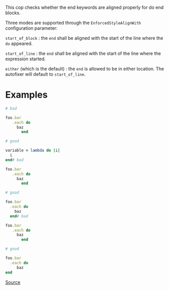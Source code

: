 
This cop checks whether the end keywords are aligned properly for do
end blocks.

Three modes are supported through the `EnforcedStyleAlignWith`
configuration parameter:

`start_of_block` : the `end` shall be aligned with the
start of the line where the `do` appeared.

`start_of_line` : the `end` shall be aligned with the
start of the line where the expression started.

`either` (which is the default) : the `end` is allowed to be in either
location. The autofixer will default to `start_of_line`.

# Examples

```ruby
# bad

foo.bar
   .each do
     baz
       end

# good

variable = lambda do |i|
  i
end# bad

foo.bar
   .each do
     baz
       end

# good

foo.bar
  .each do
    baz
  end# bad

foo.bar
   .each do
     baz
       end

# good

foo.bar
  .each do
     baz
end
```

[Source](http://www.rubydoc.info/gems/rubocop/RuboCop/Cop/Layout/BlockAlignment)